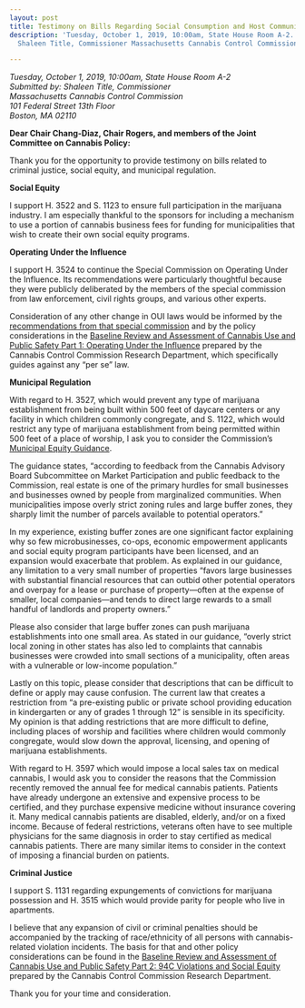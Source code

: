 ```yaml
---
layout: post
title: Testimony on Bills Regarding Social Consumption and Host Community Agreements
description: 'Tuesday, October 1, 2019, 10:00am, State House Room A-2. Submitted by:
  Shaleen Title, Commissioner Massachusetts Cannabis Control Commission '

---
```

_Tuesday, October 1, 2019, 10:00am, State House Room A-2  
Submitted by: Shaleen Title, Commissioner  
Massachusetts Cannabis Control Commission  
101 Federal Street 13th Floor  
Boston, MA 02110_

**Dear Chair Chang-Diaz, Chair Rogers, and members of the Joint Committee on Cannabis Policy:**

Thank you for the opportunity to provide testimony on bills related to criminal justice, social equity, and municipal regulation.

**Social Equity**

I support H. 3522 and S. 1123 to ensure full participation in the marijuana industry. I am especially thankful to the sponsors for including a mechanism to use a portion of cannabis business fees for funding for municipalities that wish to create their own social equity programs.

**Operating Under the Influence**

I support H. 3524 to continue the Special Commission on Operating Under the Influence. Its recommendations were particularly thoughtful because they were publicly deliberated by the members of the special commission from law enforcement, civil rights groups, and various other experts.

Consideration of any other change in OUI laws would be informed by the [recommendations from that special commission](https://mass-cannabis-control.com/wp-content/uploads/2019/01/SCOUI-Legislative-Report-01.01.18-Final.pdf) and by the policy considerations in the [Baseline Review and Assessment of Cannabis Use and Public Safety Part 1: Operating Under the Influence](https://mass-cannabis-control.com/wp-content/uploads/2019/01/FINAL-RR1-PS1-Cannabis-Impaired-Driving_2019-1-18.pdf) prepared by the Cannabis Control Commission Research Department, which specifically guides against any “per se” law.

**Municipal Regulation**

With regard to H. 3527, which would prevent any type of marijuana establishment from being built within 500 feet of daycare centers or any facility in which children commonly congregate, and S. 1122, which would restrict any type of marijuana establishment from being permitted within 500 feet of a place of worship, I ask you to consider the Commission’s [Municipal Equity Guidance](https://mass-cannabis-control.com/wp-content/uploads/2018/11/Municipal-Equity-Guidance-August-22-1.pdf).

The guidance states, “according to feedback from the Cannabis Advisory Board Subcommittee on Market Participation and public feedback to the Commission, real estate is one of the primary hurdles for small businesses and businesses owned by people from marginalized communities. When municipalities impose overly strict zoning rules and large buffer zones, they sharply limit the number of parcels available to potential operators.”

In my experience, existing buffer zones are one significant factor explaining why so few microbusinesses, co-ops, economic empowerment applicants and social equity program participants have been licensed, and an expansion would exacerbate that problem. As explained in our guidance, any limitation to a very small number of properties “favors large businesses with substantial financial resources that can outbid other potential operators and overpay for a lease or purchase of property—often at the expense of smaller, local companies—and tends to direct large rewards to a small handful of landlords and property owners.”

Please also consider that large buffer zones can push marijuana establishments into one small area. As stated in our guidance, “overly strict local zoning in other states has also led to complaints that cannabis businesses were crowded into small sections of a municipality, often areas with a vulnerable or low-income population.”

Lastly on this topic, please consider that descriptions that can be difficult to define or apply may cause confusion. The current law that creates a restriction from “a pre-existing public or private school providing education in kindergarten or any of grades 1 through 12” is sensible in its specificity. My opinion is that adding restrictions that are more difficult to define, including places of worship and facilities where children would commonly congregate, would slow down the approval, licensing, and opening of marijuana establishments.

With regard to H. 3597 which would impose a local sales tax on medical cannabis, I would ask you to consider the reasons that the Commission recently removed the annual fee for medical cannabis patients. Patients have already undergone an extensive and expensive process to be certified, and they purchase expensive medicine without insurance covering it. Many medical cannabis patients are disabled, elderly, and/or on a fixed income. Because of federal restrictions, veterans often have to see multiple physicians for the same diagnosis in order to stay certified as medical cannabis patients. There are many similar items to consider in the context of imposing a financial burden on patients.

**Criminal Justice**

I support S. 1131 regarding expungements of convictions for marijuana possession and H. 3515 which would provide parity for people who live in apartments.

I believe that any expansion of civil or criminal penalties should be accompanied by the tracking of race/ethnicity of all persons with cannabis-related violation incidents. The basis for that and other policy considerations can be found in the [Baseline Review and Assessment of Cannabis Use and Public Safety Part 2: 94C Violations and Social Equity](https://mass-cannabis-control.com/wp-content/uploads/2019/04/1.-RR2-94C-Violations-FINAL.pdf) prepared by the Cannabis Control Commission Research Department.

Thank you for your time and consideration.